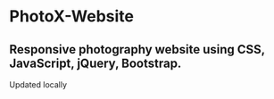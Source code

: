 # PhotoX-Website
## Responsive photography website using CSS, JavaScript, jQuery, Bootstrap.

Updated locally



